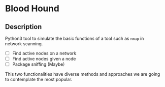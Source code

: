 # Blood Hound

## Description
Python3 tool to simulate the basic functions of a tool such as `nmap` in network scanning.

- [ ] Find active nodes on a network
- [ ] Find active nodes given a node
- [ ] Package sniffing (Maybe)

This two functionalities have diverse methods and approaches we are going to contemplate the most popular.